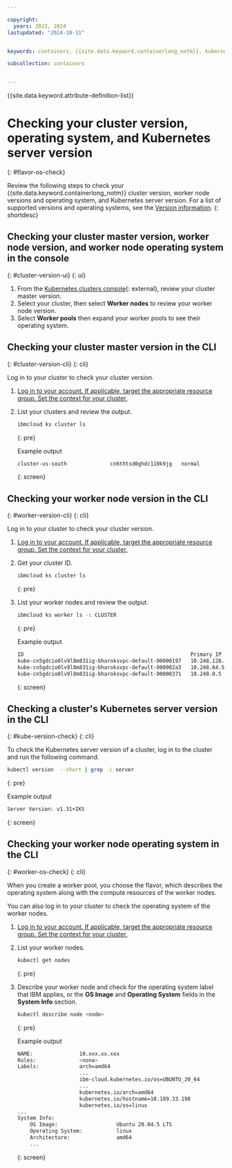 ```yaml
---

copyright: 
  years: 2023, 2024
lastupdated: "2024-10-31"


keywords: containers, {{site.data.keyword.containerlong_notm}}, kubernetes, allowlist, operating system, rhel, ubuntu

subcollection: containers


---
```


{{site.data.keyword.attribute-definition-list}}



# Checking your cluster version, operating system, and Kubernetes server version
{: #flavor-os-check}

Review the following steps to check your {{site.data.keyword.containerlong_notm}} cluster version, worker node versions and operating system, and Kubernetes server version. For a list of supported versions and operating systems, see the [Version information](/docs/containers?topic=containers-cs_versions).
{: shortdesc}

## Checking your cluster master version, worker node version, and worker node operating system in the console
{: #cluster-version-ui}
{: ui}

1. From the [Kubernetes clusters console](https://cloud.ibm.com/kubernetes/clusters){: external}, review your cluster master version.
1. Select your cluster, then select **Worker nodes** to review your worker node version.
1. Select **Worker pools** then expand your worker pools to see their operating system.


## Checking your cluster master version in the CLI
{: #cluster-version-cli}
{: cli}

Log in to your cluster to check your cluster version.

1. [Log in to your account. If applicable, target the appropriate resource group. Set the context for your cluster.](/docs/containers?topic=containers-access_cluster)
1. List your clusters and review the output.
    ```sh
    ibmcloud ks cluster ls
    ```
    {: pre}

    Example output
    ```sh
    cluster-us-south              cn6thtsd0ghdc110k9jg   normal        2 months ago   3         Dallas               4.14.10_1546_openshift    Default               vpc-gen2
    ```
    {: screen}

## Checking your worker node version in the CLI
{: #worker-version-cli}
{: cli}

Log in to your cluster to check your cluster version.

1. [Log in to your account. If applicable, target the appropriate resource group. Set the context for your cluster.](/docs/containers?topic=containers-access_cluster)
1. Get your cluster ID.
    ```sh
    ibmcloud ks cluster ls
    ```
    {: pre}

1. List your worker nodes and review the output.
    ```sh
    ibmcloud ks worker ls -c CLUSTER
    ```
    {: pre}

    Example output
    ```sh
    ID                                                      Primary IP     Flavor     State    Status   Zone       Version
    kube-cn5gdcio0lv9l8m831ig-bharoksvpc-default-00000197   10.248.128.5   bx2.4x16   normal   Ready    jp-osa-3   4.14.10_1546_openshift*
    kube-cn5gdcio0lv9l8m831ig-bharoksvpc-default-000002a3   10.248.64.5    bx2.4x16   normal   Ready    jp-osa-2   4.14.10_1546_openshift*
    kube-cn5gdcio0lv9l8m831ig-bharoksvpc-default-00000371   10.248.0.5     bx2.4x16   normal   Ready    jp-osa-1   4.14.10_1546_openshift*
    ```
    {: screen}

## Checking a cluster's Kubernetes server version in the CLI
{: #kube-version-check}
{: cli}


To check the Kubernetes server version of a cluster, log in to the cluster and run the following command.



```sh
kubectl version  --short | grep -i server
```
{: pre}

Example output
```sh
Server Version: v1.31+IKS
```
{: screen}




## Checking your worker node operating system in the CLI
{: #worker-os-check}
{: cli}

When you create a worker pool, you choose the flavor, which describes the operating system along with the compute resources of the worker nodes.

You can also log in to your cluster to check the operating system of the worker nodes.
1. [Log in to your account. If applicable, target the appropriate resource group. Set the context for your cluster.](/docs/containers?topic=containers-access_cluster)
2. List your worker nodes.
    ```sh
    kubectl get nodes
    ```
    {: pre}

3. Describe your worker node and check for the operating system label that IBM applies, or the **OS Image** and **Operating System** fields in the **System Info** section.
    ```sh
    kubectl describe node <node>
    ```
    {: pre}

    Example output

    ```sh
    NAME:               10.xxx.xx.xxx
    Roles:              <none>
    Labels:             arch=amd64
                        ...
                        ibm-cloud.kubernetes.io/os=UBUNTU_20_64
                        ...
                        kubernetes.io/arch=amd64
                        kubernetes.io/hostname=10.189.33.198
                        kubernetes.io/os=linux
    ...
    System Info:
        OS Image:                   Ubuntu 20.04.5 LTS
        Operating System:           linux
        Architecture:               amd64
        ...
    ```
    {: screen}
